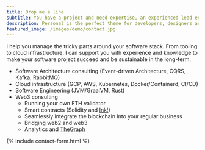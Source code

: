 ```yaml
---
title: Drop me a line
subtitle: You have a project and need expertise, an experienced lead engineer on your team or architectural guidance? Drop me a line and let's explore modes of collaboration together.
description: Personal is the perfect theme for developers, designers and other creatives.
featured_image: /images/demo/contact.jpg
---
```


I help you manage the tricky parts around your software stack. From tooling to cloud infrastructure, I can support
you with experience and knowledge to make your software project succeed and be sustainable in the long-term.

* Software Architecture consulting (Event-driven Architecture, CQRS, Kafka, RabbitMQ)
* Cloud infrastructure (GCP, AWS, Kubernetes, Docker/Containerd, CI/CD)
* Software Engineering (JVM/GraalVM, Rust)
* Web3 consulting
   - Running your own ETH validator  
   - Smart contracts (Solidity and [Ink!](https://use.ink/)) 
   - Seamlessly integrate the blockchain into your regular business
   - Bridging web2 and web3
   - Analytics and [TheGraph](https://thegraph.com/)

{% include contact-form.html %}

